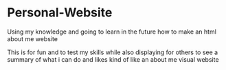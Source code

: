 # Personal-Website
Using my knowledge and going to learn in the future how to make an html about me website

This is for fun and to test my skills while also displaying for others to see a summary of what i can do and likes kind of like an about me visual website
